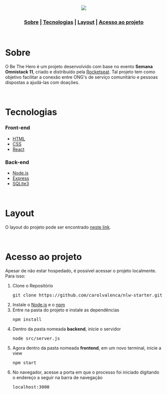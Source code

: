 

<h1>
  <p align="center">
    <img src="https://raw.githubusercontent.com/Rocketseat/semana-omnistack-11/d737a096820c1b67332558597b0fdda7a3f4f612/.github/bethehero.svg">
  </p>
</h1>

<h3>
<p align="center" style="margin-bottom:32px">
 <a href="#sobre">Sobre</a> | <a href="#tecnologias">Tecnologias</a>   |   <a href="#layout">Layout</a>   |   <a href="#acesso">Acesso ao projeto</a> 
</p>
</h3>

<p align="center">
  <img src="">
</p>

<h1 id="sobre"> Sobre</h1> 
<p>
O Be The Hero é um projeto desenvolvido com base no evento <strong>Semana Omnistack 11</strong>, criado e distribuído pela <a href="https://rocketseat.com.br/">Rocketseat</a>.
Tal projeto tem como objetivo facilitar a conexão entre ONG's de serviço comunitário e pessoas dispostas a ajudá-las com doações.
</p>
<br>

<h1 id="tecnologias">Tecnologias</h1>

<h3>Front-end</h3>
<ul>
  <li><a href="https://devdocs.io/html/">HTML</a></li>
  <li><a href="https://devdocs.io/css/">CSS</a></li>
  <li><a href="https://pt-br.reactjs.org/">React</a></li>
</ul>

<h3>Back-end</h3>
<ul>
  <li><a href="https://nodejs.org/en/docs/">Node.js</a></li>
  <li><a href="https://devdocs.io/express/">Express</a></li>
  <li><a href="https://www.sqlite.org/docs.html">SQLite3</a></li>
</ul>
<br>

<h1 id="layout">Layout</h1>
<p>O layout do projeto pode ser encontrado <a href="https://www.figma.com/file/2C2yvw7jsCOGmaNUDftX9n/Be-The-Hero---OmniStack-11?node-id=0%3A1">neste link</a>.</p>
<br>

<h1 id="acesso">Acesso ao projeto</h1>
<p>Apesar de não estar hospedado, é possível acessar o projeto localmente. Para isso:</p>
<ol>
<li>Clone o Repositório
<pre>git clone https://github.com/carolvalenca/nlw-starter.git</pre>
</li>
<li>Instale o <a href="https://nodejs.org/en/">Node.js</a> e o <a href="https://www.npmjs.com/">npm</a></li>
<li>Entre na pasta do projeto e instale as dependências
<pre>npm install</pre>
</li>
<li>Dentro da pasta nomeada <strong>backend</strong>, inicie o servidor
<pre>node src/server.js</pre>
</li>
<li>Agora dentro da pasta nomeada <strong>frontend</strong>, em um novo terminal, inicie a view
<pre>npm start</pre>
</li>
<li>No navegador, acesse a porta em que o processo foi iniciado digitando o endereço a seguir na barra de navegação
<pre>localhost:3000</pre>
</li>

</ol>



